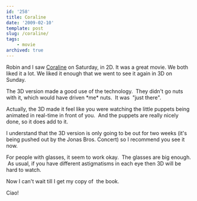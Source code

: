 ```yaml
---
id: '258'
title: Coraline
date: '2009-02-10'
template: post
slug: /coraline/
tags:
    - movie
archived: true
---
```


Robin and I saw [Coraline](http://coraline.com/) on Saturday, in 2D. It was a
great movie. We both liked it a lot. We liked it enough that we went to see it
again in 3D on Sunday.

The 3D version made a good use of the technology.  They didn't go nuts with
it, which would have driven \*me\* nuts.  It was  "just there".

Actually, the 3D made it feel like you were watching the little puppets being
animated in real-time in front of you.  And the puppets are really nicely
done, so it does add to it.

I understand that the 3D version is only going to be out for two weeks (it's
being pushed out by the Jonas Bros. Concert) so I recommend you see it now.

For people with glasses, it seem to work okay.  The glasses are big enough.
 As usual, if you have different astigmatisms in each eye then 3D will be hard
to watch.

Now I can't wait till I get my copy of <span
id="evtst|a|0061649708"></span> the book.

Ciao!

